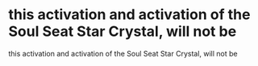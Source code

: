 # this activation and activation of the Soul Seat Star Crystal, will not be

this activation and activation of the Soul Seat Star Crystal, will not be